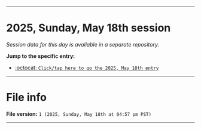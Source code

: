 
***

# 2025, Sunday, May 18th session

_Session data for this day is available in a separate repository._

**Jump to the specific entry:**

- [:octocat: `Click/tap here to go the 2025, May 18th entry`](https://github.com/seanpm2001/SeansLifeArchive_Images_TinyTower_Y2025/tree/SeansLifeArchive_Images_TinyTower_Y2025_Main-dev/2025/05_May/18/)

***

# File info

**File version:** `1 (2025, Sunday, May 18th at 04:57 pm PST)`

***
